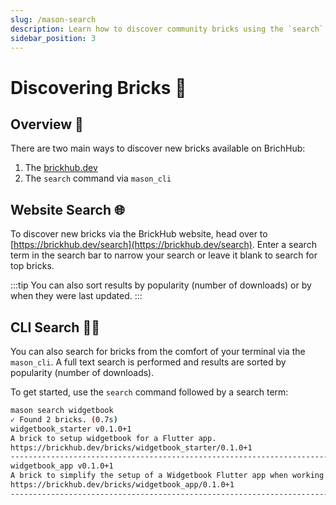 ```yaml
---
slug: /mason-search
description: Learn how to discover community bricks using the `search` command.
sidebar_position: 3
---
```


# Discovering Bricks 🔎

## Overview 🚀

There are two main ways to discover new bricks available on BrichHub:

1. The [brickhub.dev](https://brickhub.dev)
1. The `search` command via `mason_cli`

## Website Search 🌐

To discover new bricks via the BrickHub website, head over to [https://brickhub.dev/search](https://brickhub.dev/search). Enter a search term in the search bar to narrow your search or leave it blank to search for top bricks.

:::tip
You can also sort results by popularity (number of downloads) or by when they were last updated.
:::

## CLI Search 🧑‍💻

You can also search for bricks from the comfort of your terminal via the `mason_cli`. A full text search is performed and results are sorted by popularity (number of downloads).

To get started, use the `search` command followed by a search term:

```bash
mason search widgetbook
✓ Found 2 bricks. (0.7s)
widgetbook_starter v0.1.0+1
A brick to setup widgetbook for a Flutter app.
https://brickhub.dev/bricks/widgetbook_starter/0.1.0+1
--------------------------------------------------------------------------------
widgetbook_app v0.1.0+1
A brick to simplify the setup of a Widgetbook Flutter app when working with packages and mono-repos.
https://brickhub.dev/bricks/widgetbook_app/0.1.0+1
--------------------------------------------------------------------------------
```
